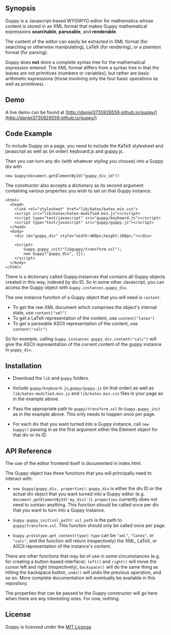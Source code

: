 ## Synopsis

Guppy is a Javascript-based WYSIWYG editor for mathematics whose
content is stored in an XML format that makes Guppy mathematical
expressions **searchable**, **parseable**, and **renderable**.

The content of the editor can easily be extracted in XML format (for
searching or otherwise manipulating), LaTeX (for rendering), or a
plaintext format (for parsing).

Guppy does **not** store a complete syntax tree for the mathematical
expression entered.  The XML format differs from a syntax tree in that
the leaves are not primitives (numbers or variables), but rather are
basic arithmetic expressions (those involving only the four basic
operations as well as primitives).

## Demo

A live demo can be found at 
[http://daniel3735928559.github.io/guppy/](http://daniel3735928559.github.io/guppy/)

## Code Example

To include Guppy on a page, you need to include the KaTeX stylesheet
and javascript as well as (in order) keyboard.js and guppy.js.

Then you can turn any div (with whatever styling you choose) into a
Guppy div with

```
new Guppy(document.getElementById("guppy_div_id"))
```

The constructor also accepts a dictionary as its second argument
containing various properties you wish to set on that Guppy instance.

```
<html>
  <head>
    <link rel="stylesheet" href="lib/katex/katex.min.css">
    <script src="lib/katex/katex-modified.min.js"></script>
    <script type="text/javascript" src="guppy/keyboard.js"></script>
    <script type="text/javascript" src="guppy/guppy.js"></script>
  </head>
  <body>
    <div id="guppy_div" style="width:400px;height:100px;"></div>
    
    <script>
        Guppy.guppy_init("libguppy/transform.xsl");
        new Guppy("guppy_div", {});
    </script>
  </body>
</html>
```

There is a dictionary called Guppy.instances that contains all Guppy
objects created in this way, indexed by div ID.  So in some other
Javascript, you can access the Guppy object with
`Guppy.instances.guppy_div`.

The one instance function of a Guppy object that you will need is
`content`.

* To get the raw XML document which comprises the object's internal state, use `content("xml")`
* To get a LaTeX representation of the content, use `content("latex")`
* To get a parseable ASCII representation of the content, use `content("calc")`

So for example, calling `Guppy.instances.guppy_div.content("calc")`
will give the ASCII representation of the current content of the guppy
instance in `guppy_div`.  

## Installation

* Download the `lib` and `guppy` folders.

* Include `guppy/keyboard.js`,`guppy/guppy.js` (in that order) as well
  as `lib/katex-modified.min.js` and `lib/katex.min.css` files in your
  page as in the example above.

* Pass the appropriate path to `guppy/transform.xsl` to `Guppy.guppy_init`
  as in the example above.  This only needs to happen once per page.

* For each div that you want turned into a Guppy instance, call `new
  Guppy()` passing in as the first argument either the Element object
  for that div or its ID.

## API Reference

The use of the editor frontend itself is documented in index.html.  

The Guppy object has three functions that you will principally need to
interact with:

* `new Guppy(guppy_div, properties)`: `guppy_div` is either the div ID
  or the actual div object that you want turned into a Guppy editor
  (e.g. `document.getElementById('my_div1')`).  `properties` currently
  does not need to contain anything.  This function should be called
  once per div that you want to turn into a Guppy instance.

* `Guppy.guppy_init(xsl_path)`: `xsl_path` is the path to
  `guppy/transform.xsl`.  This function should only be called once per
  page.

* `Guppy.prototype.get_content(type)`: `type` can be `"xml"`, `"latex"`,
  or `"calc"`, and the function will return (respectively) the XML,
  LaTeX, or ASCII representation of the instance's content.

There are other functions that may be of use in some circumstances
(e.g. for creating a button-based interface): `left()` and `right()`
will move the cursor left and right (respectively), `backspace()` will
do the same thing as hitting the backspace button, `undo()` will undo
the previous operation, and so on.  More complete documentation will
eventually be available in this repository.

The properties that can be passed to the Guppy constructor will go
here when there are any interesting ones.  For now, nothing.

## License

Guppy is licensed under the [MIT License](http://opensource.org/licenses/MIT)
